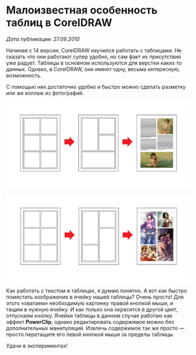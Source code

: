 # Малоизвестная особенность таблиц в CorelDRAW

_Дата публикации: 27.09.2010_

Начиная с 14 версии, CorelDRAW научился работать с таблицами. Не сказать что они работают супер удобно, но сам факт их присутствия уже радует. Таблицы в основном используются для верстки каких то данных. Однако, в CorelDRAW, они имеют одну, весьма интересную, возможность.

С помощью них достаточно удобно и быстро можно сделать разметку или же коллаж из фотографий.

![Малоизвестная особенность таблиц в CorelDRAW](./cc2f8b0e-e502-425c-ad04-1870a9514ceb.png)

![Малоизвестная особенность таблиц в CorelDRAW](./ba88edf0-5af6-46b5-8581-3179515646b0.png)

Как работать с текстом в таблицах, я думаю понятно. А вот как быстро поместить изображение в ячейку нашей таблицы? Очень просто! Для этого «хватаем» необходимую картинку правой кнопкой мыши, и тащим в нужную ячейку. И как только она окрасится в другой цвет, отпускаем кнопку. Ячейки таблицы в данном случае работаю как эффект **PowerClip**, однако редактировать содержимое можно без дополнительных манипуляций. Извлечь содержимое так же просто — просто перетащите его левой кнопкой мыши за пределы таблицы.

Удачи в экспериментах!

